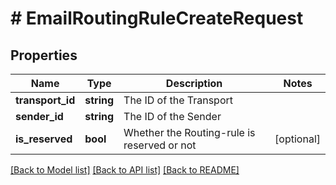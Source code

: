 # # EmailRoutingRuleCreateRequest

## Properties

Name | Type | Description | Notes
------------ | ------------- | ------------- | -------------
**transport_id** | **string** | The ID of the Transport |
**sender_id** | **string** | The ID of the Sender |
**is_reserved** | **bool** | Whether the Routing-rule is reserved or not | [optional]

[[Back to Model list]](../../README.md#models) [[Back to API list]](../../README.md#endpoints) [[Back to README]](../../README.md)
